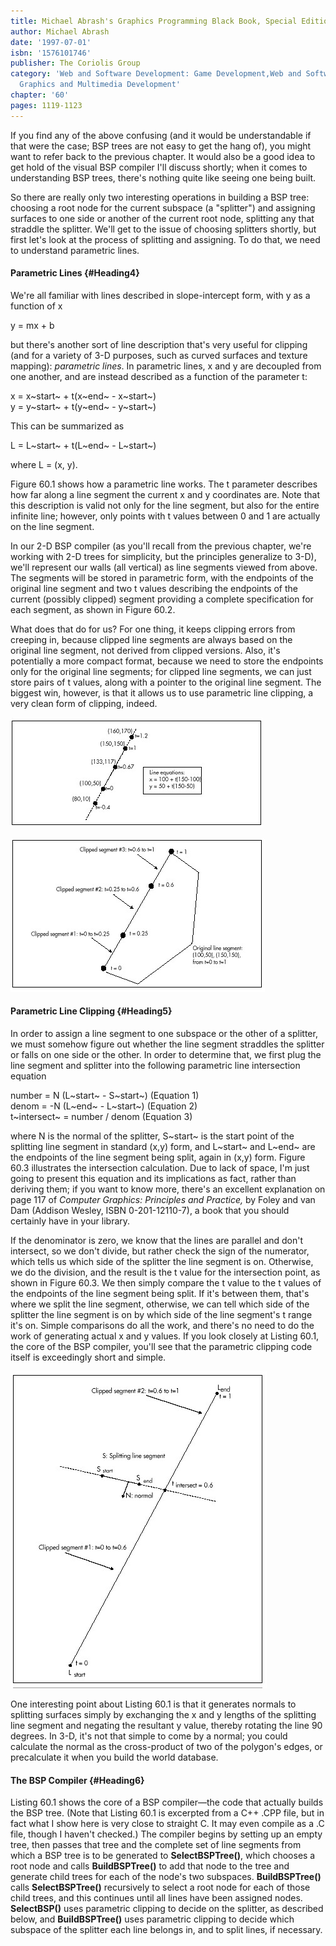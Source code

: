 ```yaml
---
title: Michael Abrash's Graphics Programming Black Book, Special Edition
author: Michael Abrash
date: '1997-07-01'
isbn: '1576101746'
publisher: The Coriolis Group
category: 'Web and Software Development: Game Development,Web and Software Development:
  Graphics and Multimedia Development'
chapter: '60'
pages: 1119-1123
---
```


If you find any of the above confusing (and it would be understandable
if that were the case; BSP trees are not easy to get the hang of), you
might want to refer back to the previous chapter. It would also be a
good idea to get hold of the visual BSP compiler I'll discuss shortly;
when it comes to understanding BSP trees, there's nothing quite like
seeing one being built.

So there are really only two interesting operations in building a BSP
tree: choosing a root node for the current subspace (a "splitter") and
assigning surfaces to one side or another of the current root node,
splitting any that straddle the splitter. We'll get to the issue of
choosing splitters shortly, but first let's look at the process of
splitting and assigning. To do that, we need to understand parametric
lines.

#### Parametric Lines {#Heading4}

We're all familiar with lines described in slope-intercept form, with y
as a function of x

y = mx + b

but there's another sort of line description that's very useful for
clipping (and for a variety of 3-D purposes, such as curved surfaces and
texture mapping): *parametric lines*. In parametric lines, x and y are
decoupled from one another, and are instead described as a function of
the parameter t:

x = x~start~ + t(x~end~ - x~start~)\
 y = y~start~ + t(y~end~ - y~start~)

This can be summarized as

L = L~start~ + t(L~end~ - L~start~)

where L = (x, y).

Figure 60.1 shows how a parametric line works. The t parameter describes
how far along a line segment the current x and y coordinates are. Note
that this description is valid not only for the line segment, but also
for the entire infinite line; however, only points with t values between
0 and 1 are actually on the line segment.

In our 2-D BSP compiler (as you'll recall from the previous chapter,
we're working with 2-D trees for simplicity, but the principles
generalize to 3-D), we'll represent our walls (all vertical) as line
segments viewed from above. The segments will be stored in parametric
form, with the endpoints of the original line segment and two t values
describing the endpoints of the current (possibly clipped) segment
providing a complete specification for each segment, as shown in Figure
60.2.

What does that do for us? For one thing, it keeps clipping errors from
creeping in, because clipped line segments are always based on the
original line segment, not derived from clipped versions. Also, it's
potentially a more compact format, because we need to store the
endpoints only for the original line segments; for clipped line
segments, we can just store pairs of t values, along with a pointer to
the original line segment. The biggest win, however, is that it allows
us to use parametric line clipping, a very clean form of clipping,
indeed.

![**Figure 60.1**  *A sample parametric line.*](images/60-01.jpg)

![**Figure 60.2**  *Line segment storage in the BSP compiler.*](images/60-02.jpg)

#### Parametric Line Clipping {#Heading5}

In order to assign a line segment to one subspace or the other of a
splitter, we must somehow figure out whether the line segment straddles
the splitter or falls on one side or the other. In order to determine
that, we first plug the line segment and splitter into the following
parametric line intersection equation

number = N (L~start~ - S~start~) (Equation 1)\
 denom = -N (L~end~ - L~start~) (Equation 2)\
 t~intersect~ = number / denom (Equation 3)

where N is the normal of the splitter, S~start~ is the start point of
the splitting line segment in standard (x,y) form, and L~start~ and
L~end~ are the endpoints of the line segment being split, again in (x,y)
form. Figure 60.3 illustrates the intersection calculation. Due to lack
of space, I'm just going to present this equation and its implications
as fact, rather than deriving them; if you want to know more, there's an
excellent explanation on page 117 of *Computer Graphics: Principles and
Practice,* by Foley and van Dam (Addison Wesley, ISBN 0-201-12110-7), a
book that you should certainly have in your library.

If the denominator is zero, we know that the lines are parallel and
don't intersect, so we don't divide, but rather check the sign of the
numerator, which tells us which side of the splitter the line segment is
on. Otherwise, we do the division, and the result is the t value for the
intersection point, as shown in Figure 60.3. We then simply compare the
t value to the t values of the endpoints of the line segment being
split. If it's between them, that's where we split the line segment,
otherwise, we can tell which side of the splitter the line segment is on
by which side of the line segment's t range it's on. Simple comparisons
do all the work, and there's no need to do the work of generating actual
x and y values. If you look closely at Listing 60.1, the core of the BSP
compiler, you'll see that the parametric clipping code itself is
exceedingly short and simple.

![**Figure 60.3**  *How line intersection is calculated.*](images/60-03.jpg)

One interesting point about Listing 60.1 is that it generates normals to
splitting surfaces simply by exchanging the x and y lengths of the
splitting line segment and negating the resultant y value, thereby
rotating the line 90 degrees. In 3-D, it's not that simple to come by a
normal; you could calculate the normal as the cross-product of two of
the polygon's edges, or precalculate it when you build the world
database.

#### The BSP Compiler {#Heading6}

Listing 60.1 shows the core of a BSP compiler—the code that actually
builds the BSP tree. (Note that Listing 60.1 is excerpted from a C++
.CPP file, but in fact what I show here is very close to straight C. It
may even compile as a .C file, though I haven't checked.) The compiler
begins by setting up an empty tree, then passes that tree and the
complete set of line segments from which a BSP tree is to be generated
to **SelectBSPTree()**, which chooses a root node and calls
**BuildBSPTree()** to add that node to the tree and generate child trees
for each of the node's two subspaces. **BuildBSPTree()** calls
**SelectBSPTree()** recursively to select a root node for each of those
child trees, and this continues until all lines have been assigned
nodes. **SelectBSP()** uses parametric clipping to decide on the
splitter, as described below, and **BuildBSPTree()** uses parametric
clipping to decide which subspace of the splitter each line belongs in,
and to split lines, if necessary.
